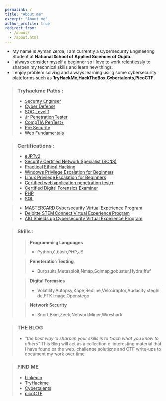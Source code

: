 ```yaml
---
permalink: /
title: "About me"
excerpt: "About me"
author_profile: true
redirect_from: 
  - /about/
  - /about.html
---
```



* My name is Ayman Zerda, I am currently a Cybersecurity Engineering Student at **National School of Applied Sciences of Oujda.**
* I always consider myself a beginner so i love to work relentlessly to sharpen my technical skills and learn new things.
* I enjoy problem solving and always learning using some cybersecurity plateforms such as **TryHackMe**,**HackTheBox**,**Cybertalents**,**PicoCTF**.

<script src="https://tryhackme.com/badge/710464"></script>

> ### Tryhackme Paths :
>* [Security Engineer](https://tryhackme-certificates.s3-eu-west-1.amazonaws.com/THM-YCESNZD6OJ.png)
>* [Cyber Defense](https://tryhackme-certificates.s3-eu-west-1.amazonaws.com/THM-IMJWWN5Z9S.png)
>* [SOC Level 1](https://tryhackme-certificates.s3-eu-west-1.amazonaws.com/THM-IHQOABLZ6E.png)
>* [Jr Penetration Tester](https://tryhackme-certificates.s3-eu-west-1.amazonaws.com/THM-9AVCHFIMUT.png)
>* [CompTIA PenTest+](https://tryhackme-certificates.s3-eu-west-1.amazonaws.com/THM-XT1Q9F8HXW.png)
>* [Pre Security](https://tryhackme-certificates.s3-eu-west-1.amazonaws.com/THM-IWREBY7WHP.png)
>* [Web Fundamentals](https://tryhackme-certificates.s3-eu-west-1.amazonaws.com/THM-HRV8T0BJFH.png)

> ### Certifications :
>* [eJPTv2](https://certs.ine.com/9e5ac66e-7b62-478e-bdcf-e32b3116ac50)
>* [Security Certified Network Specialist (SCNS)](https://ondemand.icsiglobal.com/certificates/g0iq7bhrxo)
>* [Practical Ethical Hacking](https://github.com/aymanzerda-sudotime/TCM/blob/main/certificate-of-completion-for-practical-ethical-hacking-the-complete-course.pdf)
>* [Windows Privilege Escalation for Beginners](https://github.com/aymanzerda-sudotime/TCM/blob/main/certificate-of-completion-for-windows-privilege-escalation-for-beginners.pdf)
>* [Linux Privilege Escalation for Beginners](https://github.com/aymanzerda-sudotime/TCM/blob/main/certificate-of-completion-for-linux-privilege-escalation-for-beginners.pdf)
>* [Certified web application penetration tester](https://cybertalents.com/account/profile/me)
>* [Certified Digital Forensics Examiner](https://cybertalents.com/account/profile/me)
>* [PHP](https://www.sololearn.com/Certificate/CT-DXMM5XQ0/jpg)
>* [SQL](https://www.sololearn.com/Certificate/CT-AS6TIPSG/png)

>* [MASTERCARD Cybersecurity Virtual Experience Program](https://forage-uploads-prod.s3.amazonaws.com/completion-certificates/mastercard/vcKAB5yYAgvemepGQ_Mastercard_8kMDXWxYZ8oYWRap2_1657553043153_completion_certificate.pdf)
>* [Deloitte STEM Connect Virtual Experience Program](https://forage-uploads-prod.s3.amazonaws.com/completion-certificates/Deloitte%20Australia/YPWCiGNTkr6QxcpEu_Deloitte%20Australia_8kMDXWxYZ8oYWRap2_1657717126109_completion_certificate.pdf)
>* [AIG Shields up Cybersecurity Virtual Experience Program](https://forage-uploads-prod.s3.amazonaws.com/completion-certificates/aig/2ZFnEGEDKTQMtEv9C_AIG_8kMDXWxYZ8oYWRap2_1657833831491_completion_certificate.pdf)


>### Skills :
>>**Programming Languages**
>>* Python,C,bash,PHP,JS 
>
>>**Peneteration Testing**
>>* Burpsuite,Metasploit,Nmap,Sqlmap,gobuster,Hydra,ffuf
>
>>**Digital Forensics**
>>* Volatility,Autopsy,Kape,Redline,Velociraptor,Audacity,steghide,FTK image,Openstego
>
>>**Network Security**
>>* Snort,Brim,Zeek,NetworkMiner,Wireshark

>

>### THE BLOG
>* *"the best way to sharpen your skills is to teach what you know to others"* This Blog will act as a collection of interesting material that I have found on the web, challenge solutions and CTF write-ups to document my work over time

>### FIND ME
>* [Linkedin](https://www.linkedin.com/in/ayman-zerda-0656531b0/)
>* [TryHackme](https://tryhackme.com/p/hammer.time)
>* [Cybertalents](https://cybertalents.com/members/aymanZerda/profile)
>* [picoCTF](https://play.picoctf.org/users/AymanZerda)

